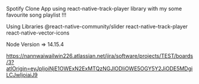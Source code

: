 Spotify Clone App using react-native-track-player library with my some favourite song playlist !!!

Using Libraries
  @react-native-community/slider
  react-native-track-player
  react-native-vector-icons

Node Version => 14.15.4


https://nannwaiwailwin226.atlassian.net/jira/software/projects/TEST/boards/3?atlOrigin=eyJpIjoiNjE1OWExN2ExMTQzNGJlODliOWE5OGY5Y2JiODE5MDgiLCJwIjoiaiJ9
